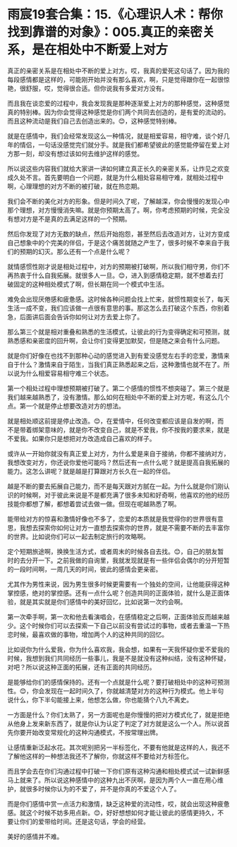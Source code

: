 # 雨宸19套合集：15.《心理识人术：帮你找到靠谱的对象》：005.真正的亲密关系，是在相处中不断爱上对方

真正的亲密关系是在相处中不断的爱上对方。哎，我真的爱死这句话了。因为我的每段感情都是这样的，可能刚开始并没有那么喜欢，啊，只是觉得跟你在一起很惊艳，很舒服，哎，觉得很合适。但你说我有多爱对方没有。

而且我在谈恋爱的过程中，我会发现我是那种逐渐爱上对方的那种感觉，这种感觉真的特别棒。因为你会觉得这种感觉是你们两个共同去创造的，是有爱的流动的。而且这种流动是我们自己去创造出来的。😊，这种感觉特别棒。

就是在感情中，我们会经常发现这么一种情况，就是相爱容易，相守难，谈个好几年的情侣，一句话没感觉完们就分手。就是我们都希望彼此的感觉能停留在爱上对方那一刻，却没有想过该如何去维护这样的感觉。

所以说这些内容我们就给大家讲一讲如何建立真正长久的亲密关系，让炸见之欢变成久处不言。首先要明白一个问题，就是为什么相处容易相守难，就相处过程中啊，心理理想的对方不断的被打破，就在热恋期。

我们会不断的美化对方的形象。但是时间久了呢，了解越深，你会慢慢的发现心中那个理想，对方慢慢消失嘛。就是你预期太高了。啊，你考虑预期的时候，完全没有想对方是不是真的去满足这样的一个预期。

然后你发现了对方无数的缺点，然后开始抱怨，甚至然后去改造对方，让对方变成自己想象中的个完美的伴侣，于是这个痛苦就随之产生了，很多时候不幸来自于我们的预期的幻灭。那么还有一个点是什么呢？

就情感惯性刚才说是相处过程中，对方的预期被打破啊，所以我们相守男，你们不再热衷于什么自我拓展。就很多人一旦。😊，进入到感情稳定期，就不想着去打破固定的这种相处模式了啊，但长期在同一个模式中生活。

难免会出现厌倦感和疲惫感。这时候各种问题会找上忙来，就惯性期变长了，每天生活一成不变，我们应该做一点很有意思的事。那这怎么去打破这个东西，你别着急，后面讲后面会告诉你如何让对方去爱上你了。

那么第三个就是相对重叠和熟悉的生活模式，让彼此的行为变得确定和可预测，就熟悉感和亲密度的回升啊，会让你们变得更加默契，但是随之来会有什么问题。

就是你们好像在也找不到那种心动的感觉进入到有爱没感觉左右手的恋爱，激情来自于什么？激情来自于陌生，当我们真正熟悉起来之后，这种激情也就不在了。所以说为什么相爱容易相守难三个状态。

第一个相处过程中理想预期被打破了。第二个感情的惯性不想突碰了。第三个就是我们越来越熟悉了，没有激情。那么如何在相处中不断的爱上对方呢，有这么几个点。第一个就是停止想要改造对方的想法。

就是相处顺这前提是停止改造。😊，在爱情中，任何改变都应该是自发的啊，而不是带着绑架意味的，就是你不改变自己，就是不爱我，你不按我的要求来，就是不爱我。如果你只是想把对方改造成自己喜欢的样子。

或许从一开始你就没有真正爱上对方，为什么爱是来自于接纳，你都不接纳对方，我想改变对方，你还说你爱他可能吗？然后还有一点什么呢？就是提高自我拓展的能力。这怎么讲呢？就是越是打算跟对方长久在一起的伴侣。

越是不断的要去拓展自己能力，而不是每天跟对方腻在一起。为什么就是你们刚认识的时候啊，对于彼此来说是不是都充满了很多未知和好奇啊，他喜欢的他的经历技能你都想了解，都想着尝试去做一做。但现在呢越熟悉了啊。

能带给对方的惊喜和激情好像也不多了，恋爱的本质就是我觉得你的世界很有意思，我想去探索你如何让对方一直想去探索你的世界，就是不需要不断的去丰富你的世界。比如说你们可以一起去制定旅行的攻略啊。

定个短期旅途啊，换换生活方式，或者周末的时候各自去找。😊，自己的朋友暂时的去分开一下。之前我做的自询里，我就发现就是有一些伴侣会偶尔的分开短暂的一段时间啊，一周几天的时间，彼此的感情会更亲密。

尤其作为男性来说，因为男生很多时候更需要有一个独处的空间，让他能获得这种掌控感，绝对的掌控感。还有一点什么呢？创造共同的正面体验，就什么是正面体验，就是其实就是你们感情中的美好回忆，比如说第一次约会啊。

第一次牵手啊，第一次和他去看演唱会，在感情稳定之后啊，正面体验反而越来越少。这个时候你们可以去探索一下自己以前没有尝试过的事物，或者去重温一下热恋时候，最喜欢做的事物，增加两个人的这种共同的回忆。

比如说你为什么爱我，你为什么喜欢我，我会想，如果有一天我怀疑你爱不爱我的时候，我想到我们共同经历一些事儿，我是不是就没有这种纠结，没有这种怀疑，对吧？所以说这种正面的拓展，还有正面的共同经历。

是能够给你们的感情保持的。还有一个点就是什么呢？要打破相处中的这种可预测性。😊，你会发现在一起时间久了，你就越清楚对方的这种行为模式。他上半句说什么，你下半句能接上来，他想怎么做，你也能猜个八九不离史。

一方面是什么？你们太熟了，另一方面呢也是你慢慢的把对方模式化了，就是拒绝从他身上发来新东西了，就是你认为认定了判定了对方就是这么一个人。所以说首先你要开始改变常规化的这种沟通模式，不按常理出牌。

让感情重新泛起水花。其次呢别把另一半标签化，不要有他就是这样的人，我还不了解他这样的一种想法我还不了解你，你就这样不要给对方标签化。

而且学会去在你们沟通过程中打破一下你们原有这种沟通和相处模式试一试新鲜感马上就来了。所以说这种感情中的这种九出不厌啊，是因为两个人一直在用心维护，就很多时候你认为的不爱了，并不是你真的不爱这个人了。

而是你们感情中赏一点活力和激情，缺乏这种爱的流动性，哎，就会出现这种疲惫感。就这个时候不妨多用点新。😊，好好想想如何才能让彼此的感情更持久，不要让你们的爱带给时间。还是这句话，学会的经营。

美好的感情并不难。